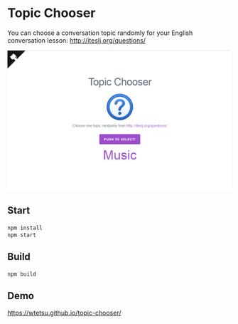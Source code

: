 # Topic Chooser

You can choose a conversation topic randomly for your English conversation lesson: http://iteslj.org/questions/

![ss01](https://github.com/wtetsu/topic-chooser/blob/images/ss01.png)

## Start

```tty
npm install
npm start
```

## Build

```tty
npm build
```

## Demo

https://wtetsu.github.io/topic-chooser/
